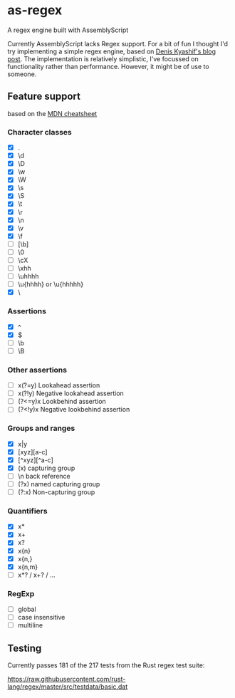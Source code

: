 # as-regex

A regex engine built with AssemblyScript

Currently AssemblyScript lacks Regex support. For a bit of fun I thought I'd try implementing a simple regex engine, based on [Denis Kyashif's blog post](https://deniskyashif.com/2019/02/17/implementing-a-regular-expression-engine/). The implementation is relatively simplistic, I've focussed on functionality rather than performance. However, it might be of use to someone.

## Feature support

based on the [MDN cheatsheet](https://developer.mozilla.org/en-US/docs/Web/JavaScript/Guide/Regular_Expressions/Cheatsheet)

### Character classes

 - [x] .
 - [x] \d
 - [x] \D
 - [x] \w
 - [x] \W
 - [x] \s
 - [x] \S
 - [x] \t
 - [x] \r
 - [x] \n
 - [x] \v
 - [x] \f
 - [ ] [\b]
 - [ ] \0
 - [ ] \cX
 - [ ] \xhh
 - [ ] \uhhhh
 - [ ] \u{hhhh} or \u{hhhhh}
 - [x] \

### Assertions

 - [x] ^
 - [x] $
 - [ ] \b
 - [ ] \B

### Other assertions

 - [ ] x(?=y) Lookahead assertion
 - [ ] x(?!y) Negative lookahead assertion
 - [ ] (?<=y)x Lookbehind assertion
 - [ ] (?<!y)x Negative lookbehind assertion

### Groups and ranges

 - [x] x|y
 - [x] [xyz][a-c]
 - [x] [^xyz][^a-c]
 - [x] (x) capturing group
 - [ ] \n back reference
 - [ ] (?<Name>x) named capturing group
 - [ ] (?:x) Non-capturing group

### Quantifiers

 - [x] x*
 - [x] x+
 - [x] x?
 - [x] x{n}
 - [x] x{n,}
 - [x] x{n,m}
 - [ ] x*? / x+? / ...

### RegExp

 - [ ] global
 - [ ] case insensitive
 - [ ] multiline

## Testing

Currently passes 181 of the 217 tests from the Rust regex test suite:

https://raw.githubusercontent.com/rust-lang/regex/master/src/testdata/basic.dat
